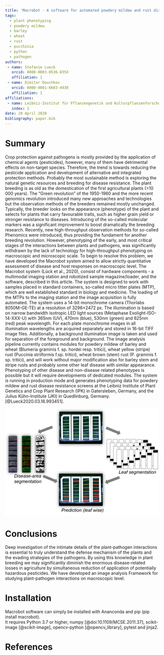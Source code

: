 ```yaml
---
title: 'Macrobot - A software for automated powdery mildew and rust disease quantification.'
tags:
  - plant phenotyping
  - powdery mildew
  - barley
  - wheat
  - rust
  - pucchinia
  - python
  - pathogen
authors:
 - name: Stefanie Lueck
   orcid: 0000-0003-0536-835X
   affiliation: 1
 - name: Dimitar Douchkov
   orcid: 0000-0001-6603-4930
   affiliation: 1
affiliations:
 - name: Leibniz-Institut für Pflanzengenetik und Kulturpflanzenforschung Gatersleben, Stadt Seeland, Sachsen-Anhalt
   index: 1
date: 20 April 2020
bibliography: paper.bib
---
```

 
# Summary
Crop protection against pathogens is mostly provided by the application of chemical agents (pesticides), however, many of them have detrimental effects on non-target species.  Therefore, the trend is towards reducing the pesticide application and development of alternative and integrated protection methods. Probably the most sustainable method is exploring the natural genetic resources and breeding for disease resistance. The plant breeding is as old as the domestication of the first agricultural plants (>10 000 years). The “Green revolution” of the 1950-1960 and the more recent genomics revolution introduced many new approaches and technologies but the observation methods of the breeders remained mostly unchanged. Typically, the breeder looks on the appearance (phenotype) of the plant and selects for plants that carry favourable traits, such as higher grain yield or stronger resistance to diseases. Introducing of the so-called molecular markers was a significant improvement to boost dramatically the breeding research. Recently, new high-throughput observation methods for so-called Phenomics were introduced, thus providing the fundament for another breeding revolution. However, phenotyping of the early, and most critical stages of the interactions between plants and pathogens, was significantly withdrawn by the lack of technology for high-throughput phenotyping on macroscopic and microscopic scale. To begin to resolve this problem, we have developed the Macrobot system aimed to allow strictly quantitative assessment of disease and host responses on macroscopic level. The Macrobot system (Lück et al., 2020), consist of hardware components -  a multimodal imaging station and robotized sample magazine/loader, and the software, described in this article. The system is designed to work with samples placed in standard containers, so-called micro titter plates (MTP), which are well established standard in biology and medicine. The loading of the MTPs to the imaging station and the image acquisition is fully automated. The system uses a 14-bit monochrome camera (Thorlabs 8050M-GE-TE) at a resolution of 3296×2472 px. The illumination is based on narrow bandwidth isotropic LED light sources (Metaphase Exolight-ISO-14-XXX-U) with 365nm (UV), 470nm (blue), 530nm (green) and 625nm (red) peak wavelength. For each plate monochrome images in all illumination wavelengths are acquired separately and stored in 16-bit TIFF image files. Additionally, a background illumination image is taken and used for separation of the foreground and background.
The image analysis pipeline currently contains modules for powdery mildew of barley and wheat (Blumeria graminis f. sp. hordei resp. tritici), wheat yellow (stripe) rust (Puccinia striiformis f.sp. tritici), wheat brown (stem) rust (P. graminis f. sp. tritici), and will work without major modification also for barley stem and stripe rusts and probably some other leaf disease with similar appearance. Phenotyping of other disease and non-disease related phenotypes is possible but it will require developments of dedicated modules.
The system is running in production mode and generates phenotyping data for powdery mildew and rust disease resistance screens at the Leibniz Institute of Plant Genetics and Crop Plant Research (IPK) in Gatersleben, Germany, and the Julius Kühn-Institute (JKI) in Quedlinburg, Germany.
 [@Lueck2020.03.16.993451].

![Caption for example figure.\label{fig:example}](figure.png)
  
# Conclusions
 Deep investigation of the intimate details of the plant-pathogen interactions is essential to truly understand the defense mechanism of the plants and the evading strategies of the pathogens. By using this knowledge in plant breeding we may significantly diminish the enormous disease-related losses in agriculture by simultaneous reduction of application of potentially hazardous pesticides. We have developed an image analysis Framework for studying plant-pathogen interactions on macroscopic level.
 
# Installation
Macrobot software can simply be installed with Ananconda and pip (pip install macrobot). <br>
It requires Python 3.7 or higher, numpy [@doi:10.1109/MCSE.2011.37], scikit-image [@scikit-image], opencv-python [@opencv_library], pytest and jinja2. 

  
# References
